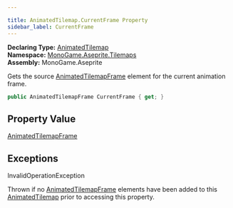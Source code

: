 ```yaml
---

title: AnimatedTilemap.CurrentFrame Property
sidebar_label: CurrentFrame
---
```

**Declaring Type:** [AnimatedTilemap](../)  
**Namespace:** [MonoGame.Aseprite.Tilemaps](../../)  
**Assembly:** MonoGame.Aseprite

Gets the source [AnimatedTilemapFrame](../../AnimatedTilemapFrame/) element for the current animation frame.

```csharp
public AnimatedTilemapFrame CurrentFrame { get; }
```

## Property Value

[AnimatedTilemapFrame](../../AnimatedTilemapFrame/)

## Exceptions

InvalidOperationException

Thrown if no [AnimatedTilemapFrame](../../AnimatedTilemapFrame/) elements have been added to this [AnimatedTilemap](../) prior to accessing this property.


